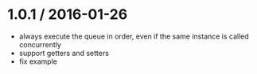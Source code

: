 
1.0.1 / 2016-01-26
==================

  * always execute the queue in order, even if the same instance is called concurrently
  * support getters and setters
  * fix example
